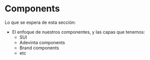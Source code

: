 # Components

Lo que se espera de esta sección:
- El enfoque de nuestros componentes, y las capas que tenemos:
    - SUI
    - Adevinta components 
    - Brand components
    - etc